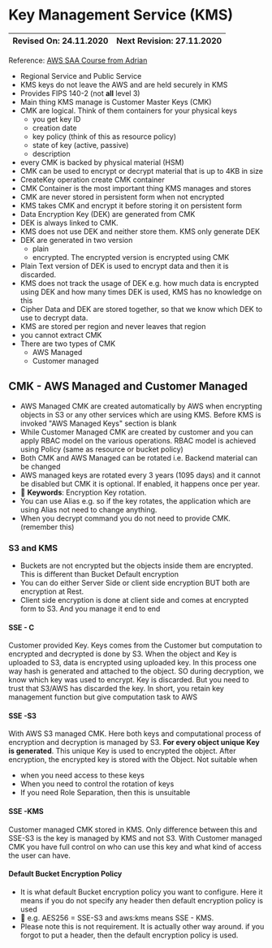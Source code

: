 # Key Management Service (KMS)

Revised On: 24.11.2020 | Next Revision: 27.11.2020
-----------------------| -------------------------

Reference: [AWS SAA Course from Adrian](https:://learn.cantrill.io)

* Regional Service and Public Service
* KMS keys do not leave the AWS and are held securely in KMS
* Provides FIPS 140-2 (not **all** level 3)
* Main thing KMS manage is Customer Master Keys (CMK)
* CMK are logical. Think of them containers for your physical keys
  * you get key ID
  * creation date
  * key policy (think of this as resource policy)
  * state of key (active, passive)
  * description
* every CMK is backed by physical material (HSM)
* CMK can be used to encrypt or decrypt material that is up to 4KB in size
* CreateKey operation create CMK container
* CMK Container is the most important thing KMS manages and stores
* CMK are never stored in persistent form when not encrypted
* KMS takes CMK and encrypt it before storing it on persistent form
* Data Encryption Key (DEK) are generated from CMK
* DEK is always linked to CMK.
* KMS does not use DEK and neither store them. KMS only generate DEK
* DEK are generated in two version
  * plain
  * encrypted. The encrypted version is encrypted using CMK
* Plain Text version of DEK is used to encrypt data and then it is discarded.
* KMS does not track the usage of DEK e.g. how much data is encrypted using DEK and how many times DEK is used, KMS has no knowledge on this
* Cipher Data and DEK are stored together, so that we know which DEK to use to decrypt data.
* KMS are stored per region and never leaves that region
* you cannot extract CMK
* There are two types of CMK
  * AWS Managed
  * Customer managed

## CMK - AWS Managed and Customer Managed 

* AWS Managed CMK are created automatically by AWS when encrypting objects in S3 or any other services which are using KMS. Before KMS is invoked "AWS Managed Keys" section is blank
* While Customer Managed CMK are created by customer and you can apply RBAC model on the various operations. RBAC model is achieved using Policy (same as resource or bucket policy)
* Both CMK and AWS Managed can be rotated i.e. Backend material can be changed
* AWS managed keys are rotated every 3 years (1095 days) and it cannot be disabled but CMK it is optional. If enabled, it happens once per year.
* :gift_heart: **Keywords**: Encryption Key rotation.
* You can use Alias e.g. so if the key rotates, the application which are using Alias not need to change anything. 
* When you decrypt command you do not need to provide CMK. (remember this)

### S3 and KMS

* Buckets are not encrypted but the objects inside them are encrypted. This is different than Bucket Default encryption
* You can do either Server Side or client side encryption BUT both are encryption at Rest.
* Client side encryption is done at client side and comes at encrypted form to S3. And you manage it end to end

#### SSE - C

Customer provided Key. Keys comes from the Customer but computation to encrypted and decrypted is done by S3. When the object and Key is uploaded to S3, data is encrypted using uploaded key. In this process one way hash is generated and attached to the object. SO during decryption, we know which key was used to encrypt. Key is discarded. But you need to trust that S3/AWS has discarded the key. In short, you retain key management function but give computation task to AWS

#### SSE -S3

With AWS S3 managed CMK. Here both keys and computational process of encryption and decryption is managed by S3. **For every object unique Key is generated**. This unique Key is used to encrypted the object. After encryption, the encrypted key is stored with the Object. Not suitable when

* when you need access to these keys
* When you need to control the rotation of keys
* If you need Role Separation, then this is unsuitable

#### SSE -KMS

Customer managed CMK stored in KMS. Only difference between this and SSE-S3 is the key is managed by KMS and not S3. With Customer managed CMK you have full control on who can use this key and what kind of access the user can have.

#### Default Bucket Encryption Policy

* It is what default Bucket encryption policy you want to configure. Here it means if you do not specify any header then default encryption policy is used
* :heartbeat: e.g. AES256 = SSE-S3 and aws:kms means SSE - KMS.
* Please note this is not requirement. It is actually other way around. if you forgot to put a header, then the default encryption policy is used.
